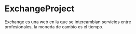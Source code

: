 # ExchangeProject
Exchange es una web en la que se intercambian servicios entre profesionales, la moneda de cambio es el tiempo.
